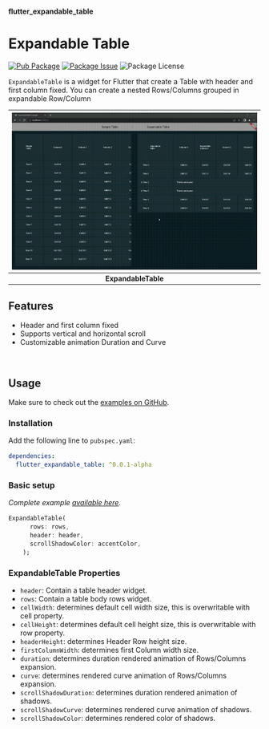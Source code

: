 #### flutter_expandable_table
# Expandable Table

[![Pub Package](https://img.shields.io/pub/v/flutter_expandable_table.svg?style=flat-square)](https://pub.dartlang.org/packages/flutter_expandable_table) [![Package Issue](https://img.shields.io/github/issues/rickypid/flutter_expandable_table)](https://github.com/rickypid/flutter_expandable_table/issues)
![Package License](https://img.shields.io/github/license/rickypid/flutter_expandable_table)

`ExpandableTable` is a widget for Flutter that create a Table with header and first column fixed. You can create a nested Rows/Columns grouped in expandable Row/Column

| ![Image](https://github.com/rickypid/flutter_expandable_table/blob/master/doc/.media/example.gif?raw=true) |
| :------------: |
| **ExpandableTable** |

## Features
* Header and first column fixed
* Supports vertical and horizontal scroll
* Customizable animation Duration and Curve

&nbsp;

## Usage
Make sure to check out the [examples on GitHub](https://github.com/rickypid/flutter_expandable_table/tree/master/exmple).

### Installation
Add the following line to `pubspec.yaml`:
```yaml
dependencies:
  flutter_expandable_table: ^0.0.1-alpha
```

### Basic setup
*Complete example [available here](https://github.com/rickypid/flutter_expandable_table/blob/master/example/lib/main.dart).*

```dart
ExpandableTable(
      rows: rows,
      header: header,
      scrollShadowColor: accentColor,
    );
```

### ExpandableTable Properties
* `header`: Contain a table header widget.
* `rows`: Contain a table body rows widget.
* `cellWidth`: determines default cell width size, this is overwritable with cell property.
* `cellHeight`: determines default cell height size, this is overwritable with row property.
* `headerHeight`: determines Header Row height size.
* `firstColumnWidth`: determines first Column width size.
* `duration`: determines duration rendered animation of Rows/Columns expansion.
* `curve`: determines rendered curve animation of Rows/Columns expansion.
* `scrollShadowDuration`: determines duration rendered animation of shadows.
* `scrollShadowCurve`: determines rendered curve animation of shadows.
* `scrollShadowColor`: determines rendered color of shadows.

&nbsp;

